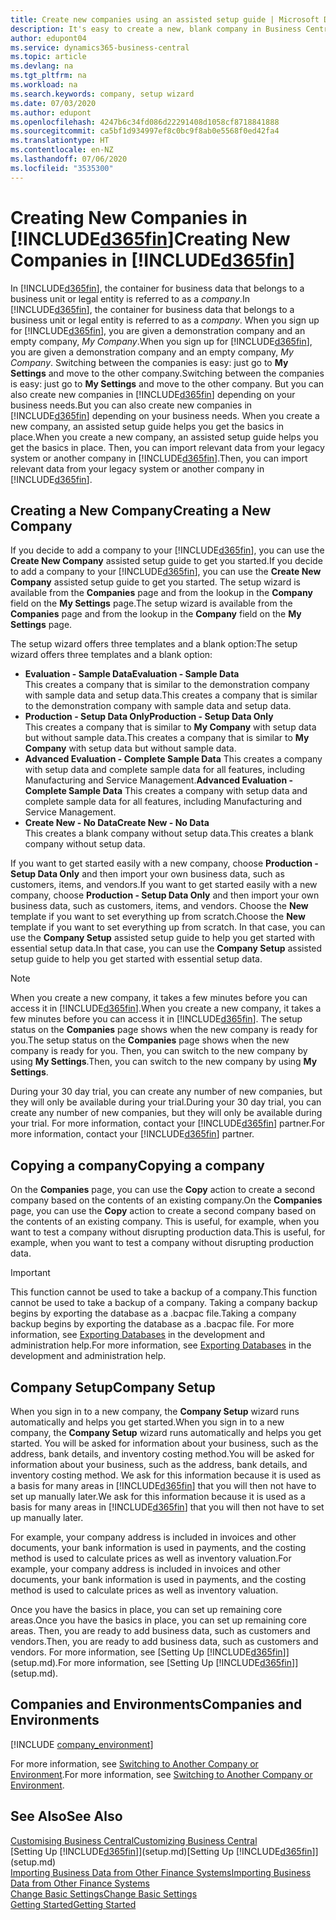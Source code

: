 ```yaml
---
title: Create new companies using an assisted setup guide | Microsoft Docs
description: It's easy to create a new, blank company in Business Central. An assisted setup guide helps you through the steps, and you can import your existing business data.
author: edupont04
ms.service: dynamics365-business-central
ms.topic: article
ms.devlang: na
ms.tgt_pltfrm: na
ms.workload: na
ms.search.keywords: company, setup wizard
ms.date: 07/03/2020
ms.author: edupont
ms.openlocfilehash: 4247b6c34fd086d22291408d1058cf8718841888
ms.sourcegitcommit: ca5bf1d934997ef8c0bc9f8ab0e5568f0ed42fa4
ms.translationtype: HT
ms.contentlocale: en-NZ
ms.lasthandoff: 07/06/2020
ms.locfileid: "3535300"
---
```

# <a name="creating-new-companies-in-d365fin"></a><span data-ttu-id="9b506-104">Creating New Companies in [!INCLUDE[d365fin](includes/d365fin_md.md)]</span><span class="sxs-lookup"><span data-stu-id="9b506-104">Creating New Companies in [!INCLUDE[d365fin](includes/d365fin_md.md)]</span></span>

<span data-ttu-id="9b506-105">In [!INCLUDE[d365fin](includes/d365fin_md.md)], the container for business data that belongs to a business unit or legal entity is referred to as a *company*.</span><span class="sxs-lookup"><span data-stu-id="9b506-105">In [!INCLUDE[d365fin](includes/d365fin_md.md)], the container for business data that belongs to a business unit or legal entity is referred to as a *company*.</span></span> <span data-ttu-id="9b506-106">When you sign up for [!INCLUDE[d365fin](includes/d365fin_md.md)], you are given a demonstration company and an empty company, *My Company*.</span><span class="sxs-lookup"><span data-stu-id="9b506-106">When you sign up for [!INCLUDE[d365fin](includes/d365fin_md.md)], you are given a demonstration company and an empty company, *My Company*.</span></span> <span data-ttu-id="9b506-107">Switching between the companies is easy: just go to **My Settings** and move to the other company.</span><span class="sxs-lookup"><span data-stu-id="9b506-107">Switching between the companies is easy: just go to **My Settings** and move to the other company.</span></span> <span data-ttu-id="9b506-108">But you can also create new companies in [!INCLUDE[d365fin](includes/d365fin_md.md)] depending on your business needs.</span><span class="sxs-lookup"><span data-stu-id="9b506-108">But you can also create new companies in [!INCLUDE[d365fin](includes/d365fin_md.md)] depending on your business needs.</span></span> <span data-ttu-id="9b506-109">When you create a new company, an assisted setup guide helps you get the basics in place.</span><span class="sxs-lookup"><span data-stu-id="9b506-109">When you create a new company, an assisted setup guide helps you get the basics in place.</span></span> <span data-ttu-id="9b506-110">Then, you can import relevant data from your legacy system or another company in [!INCLUDE[d365fin](includes/d365fin_md.md)].</span><span class="sxs-lookup"><span data-stu-id="9b506-110">Then, you can import relevant data from your legacy system or another company in [!INCLUDE[d365fin](includes/d365fin_md.md)].</span></span>  

## <a name="creating-a-new-company"></a><span data-ttu-id="9b506-111">Creating a New Company</span><span class="sxs-lookup"><span data-stu-id="9b506-111">Creating a New Company</span></span>

<span data-ttu-id="9b506-112">If you decide to add a company to your [!INCLUDE[d365fin](includes/d365fin_md.md)], you can use the **Create New Company** assisted setup guide to get you started.</span><span class="sxs-lookup"><span data-stu-id="9b506-112">If you decide to add a company to your [!INCLUDE[d365fin](includes/d365fin_md.md)], you can use the **Create New Company** assisted setup guide to get you started.</span></span> <span data-ttu-id="9b506-113">The setup wizard is available from the **Companies** page and from the lookup in the **Company** field on the **My Settings** page.</span><span class="sxs-lookup"><span data-stu-id="9b506-113">The setup wizard is available from the **Companies** page and from the lookup in the **Company** field on the **My Settings** page.</span></span>  

<span data-ttu-id="9b506-114">The setup wizard offers three templates and a blank option:</span><span class="sxs-lookup"><span data-stu-id="9b506-114">The setup wizard offers three templates and a blank option:</span></span>

- <span data-ttu-id="9b506-115">**Evaluation - Sample Data**</span><span class="sxs-lookup"><span data-stu-id="9b506-115">**Evaluation - Sample Data**</span></span>  
    <span data-ttu-id="9b506-116">This creates a company that is similar to the demonstration company with sample data and setup data.</span><span class="sxs-lookup"><span data-stu-id="9b506-116">This creates a company that is similar to the demonstration company with sample data and setup data.</span></span>  
- <span data-ttu-id="9b506-117">**Production - Setup Data Only**</span><span class="sxs-lookup"><span data-stu-id="9b506-117">**Production - Setup Data Only**</span></span>  
    <span data-ttu-id="9b506-118">This creates a company that is similar to **My Company** with setup data but without sample data.</span><span class="sxs-lookup"><span data-stu-id="9b506-118">This creates a company that is similar to **My Company** with setup data but without sample data.</span></span>
- <span data-ttu-id="9b506-119">**Advanced Evaluation - Complete Sample Data** This creates a company with setup data and complete sample data for all features, including Manufacturing and Service Management.</span><span class="sxs-lookup"><span data-stu-id="9b506-119">**Advanced Evaluation - Complete Sample Data** This creates a company with setup data and complete sample data for all features, including Manufacturing and Service Management.</span></span>
- <span data-ttu-id="9b506-120">**Create New - No Data**</span><span class="sxs-lookup"><span data-stu-id="9b506-120">**Create New - No Data**</span></span>  
    <span data-ttu-id="9b506-121">This creates a blank company without setup data.</span><span class="sxs-lookup"><span data-stu-id="9b506-121">This creates a blank company without setup data.</span></span>  

<span data-ttu-id="9b506-122">If you want to get started easily with a new company, choose **Production - Setup Data Only** and then import your own business data, such as customers, items, and vendors.</span><span class="sxs-lookup"><span data-stu-id="9b506-122">If you want to get started easily with a new company, choose **Production - Setup Data Only** and then import your own business data, such as customers, items, and vendors.</span></span> <span data-ttu-id="9b506-123">Choose the **New** template if you want to set everything up from scratch.</span><span class="sxs-lookup"><span data-stu-id="9b506-123">Choose the **New** template if you want to set everything up from scratch.</span></span> <span data-ttu-id="9b506-124">In that case, you can use the **Company Setup** assisted setup guide to help you get started with essential setup data.</span><span class="sxs-lookup"><span data-stu-id="9b506-124">In that case, you can use the **Company Setup** assisted setup guide to help you get started with essential setup data.</span></span>  

> [!NOTE]  
> <span data-ttu-id="9b506-125">When you create a new company, it takes a few minutes before you can access it in [!INCLUDE[d365fin](includes/d365fin_md.md)].</span><span class="sxs-lookup"><span data-stu-id="9b506-125">When you create a new company, it takes a few minutes before you can access it in [!INCLUDE[d365fin](includes/d365fin_md.md)].</span></span> <span data-ttu-id="9b506-126">The setup status on the **Companies** page shows when the new company is ready for you.</span><span class="sxs-lookup"><span data-stu-id="9b506-126">The setup status on the **Companies** page shows when the new company is ready for you.</span></span> <span data-ttu-id="9b506-127">Then, you can switch to the new company by using **My Settings**.</span><span class="sxs-lookup"><span data-stu-id="9b506-127">Then, you can switch to the new company by using **My Settings**.</span></span>  

<span data-ttu-id="9b506-128">During your 30 day trial, you can create any number of new companies, but they will only be available during your trial.</span><span class="sxs-lookup"><span data-stu-id="9b506-128">During your 30 day trial, you can create any number of new companies, but they will only be available during your trial.</span></span> <span data-ttu-id="9b506-129">For more information, contact your [!INCLUDE[d365fin](includes/d365fin_md.md)] partner.</span><span class="sxs-lookup"><span data-stu-id="9b506-129">For more information, contact your [!INCLUDE[d365fin](includes/d365fin_md.md)] partner.</span></span>  

## <a name="copying-a-company"></a><span data-ttu-id="9b506-130">Copying a company</span><span class="sxs-lookup"><span data-stu-id="9b506-130">Copying a company</span></span>

<span data-ttu-id="9b506-131">On the **Companies** page, you can use the **Copy** action to create a second company based on the contents of an existing company.</span><span class="sxs-lookup"><span data-stu-id="9b506-131">On the **Companies** page, you can use the **Copy** action to create a second company based on the contents of an existing company.</span></span> <span data-ttu-id="9b506-132">This is useful, for example, when you want to test a company without disrupting production data.</span><span class="sxs-lookup"><span data-stu-id="9b506-132">This is useful, for example, when you want to test a company without disrupting production data.</span></span>

> [!Important]
> <span data-ttu-id="9b506-133">This function cannot be used to take a backup of a company.</span><span class="sxs-lookup"><span data-stu-id="9b506-133">This function cannot be used to take a backup of a company.</span></span> <span data-ttu-id="9b506-134">Taking a company backup begins by exporting the database as a .bacpac file.</span><span class="sxs-lookup"><span data-stu-id="9b506-134">Taking a company backup begins by exporting the database as a .bacpac file.</span></span> <span data-ttu-id="9b506-135">For more information, see [Exporting Databases](/dynamics365/business-central/dev-itpro/administration/tenant-admin-center-database-export) in the development and administration help.</span><span class="sxs-lookup"><span data-stu-id="9b506-135">For more information, see [Exporting Databases](/dynamics365/business-central/dev-itpro/administration/tenant-admin-center-database-export) in the development and administration help.</span></span>

## <a name="company-setup"></a><span data-ttu-id="9b506-136">Company Setup</span><span class="sxs-lookup"><span data-stu-id="9b506-136">Company Setup</span></span>

<span data-ttu-id="9b506-137">When you sign in to a new company, the **Company Setup** wizard runs automatically and helps you get started.</span><span class="sxs-lookup"><span data-stu-id="9b506-137">When you sign in to a new company, the **Company Setup** wizard runs automatically and helps you get started.</span></span> <span data-ttu-id="9b506-138">You will be asked for information about your business, such as the address, bank details, and inventory costing method.</span><span class="sxs-lookup"><span data-stu-id="9b506-138">You will be asked for information about your business, such as the address, bank details, and inventory costing method.</span></span> <span data-ttu-id="9b506-139">We ask for this information because it is used as a basis for many areas in [!INCLUDE[d365fin](includes/d365fin_md.md)] that you will then not have to set up manually later.</span><span class="sxs-lookup"><span data-stu-id="9b506-139">We ask for this information because it is used as a basis for many areas in [!INCLUDE[d365fin](includes/d365fin_md.md)] that you will then not have to set up manually later.</span></span>  

<span data-ttu-id="9b506-140">For example, your company address is included in invoices and other documents, your bank information is used in payments, and the costing method is used to calculate prices as well as inventory valuation.</span><span class="sxs-lookup"><span data-stu-id="9b506-140">For example, your company address is included in invoices and other documents, your bank information is used in payments, and the costing method is used to calculate prices as well as inventory valuation.</span></span>  

<span data-ttu-id="9b506-141">Once you have the basics in place, you can set up remaining core areas.</span><span class="sxs-lookup"><span data-stu-id="9b506-141">Once you have the basics in place, you can set up remaining core areas.</span></span> <span data-ttu-id="9b506-142">Then, you are ready to add business data, such as customers and vendors.</span><span class="sxs-lookup"><span data-stu-id="9b506-142">Then, you are ready to add business data, such as customers and vendors.</span></span> <span data-ttu-id="9b506-143">For more information, see [Setting Up [!INCLUDE[d365fin](includes/d365fin_md.md)]](setup.md).</span><span class="sxs-lookup"><span data-stu-id="9b506-143">For more information, see [Setting Up [!INCLUDE[d365fin](includes/d365fin_md.md)]](setup.md).</span></span>  

## <a name="companies-and-environments"></a><span data-ttu-id="9b506-144">Companies and Environments</span><span class="sxs-lookup"><span data-stu-id="9b506-144">Companies and Environments</span></span>

[!INCLUDE [company_environment](includes/company_environment.md)]

<span data-ttu-id="9b506-145">For more information, see [Switching to Another Company or Environment](ui-organization-switch.md).</span><span class="sxs-lookup"><span data-stu-id="9b506-145">For more information, see [Switching to Another Company or Environment](ui-organization-switch.md).</span></span>  

## <a name="see-also"></a><span data-ttu-id="9b506-146">See Also</span><span class="sxs-lookup"><span data-stu-id="9b506-146">See Also</span></span>

[<span data-ttu-id="9b506-147">Customising Business Central</span><span class="sxs-lookup"><span data-stu-id="9b506-147">Customizing Business Central</span></span>](ui-customizing-overview.md)  
<span data-ttu-id="9b506-148">[Setting Up [!INCLUDE[d365fin](includes/d365fin_md.md)]](setup.md)</span><span class="sxs-lookup"><span data-stu-id="9b506-148">[Setting Up [!INCLUDE[d365fin](includes/d365fin_md.md)]](setup.md)</span></span>  
[<span data-ttu-id="9b506-149">Importing Business Data from Other Finance Systems</span><span class="sxs-lookup"><span data-stu-id="9b506-149">Importing Business Data from Other Finance Systems</span></span>](across-import-data-configuration-packages.md)  
[<span data-ttu-id="9b506-150">Change Basic Settings</span><span class="sxs-lookup"><span data-stu-id="9b506-150">Change Basic Settings</span></span>](ui-change-basic-settings.md)  
[<span data-ttu-id="9b506-151">Getting Started</span><span class="sxs-lookup"><span data-stu-id="9b506-151">Getting Started</span></span>](product-get-started.md)  
